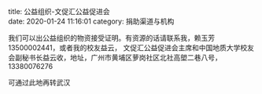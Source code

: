 title: 公益组织-文促汇公益促进会  
date: 2020-01-24 11:16:01
category: 捐助渠道与机构


我们可以出公益组织的物资接受证明。有资源的话请联系我，赖玉芳13500002441，或者我的校友益云， 文促汇公益促进会主席和中国地质大学校友会副秘书长益云收，地址，广州市黄埔区萝岗社区北社高塱二巷八号，13380076276 

 

可通过此地再转武汉 
